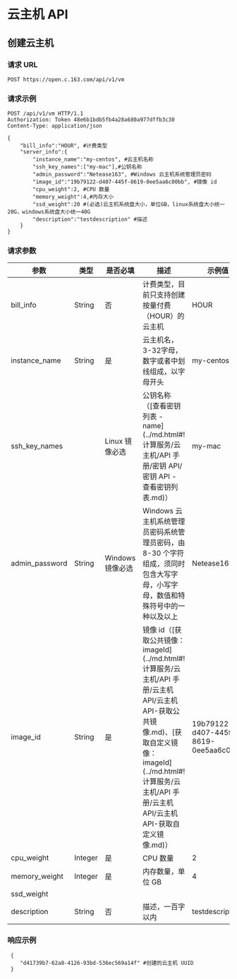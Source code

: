 # 云主机 API

## 创建云主机

### 请求 URL

    POST https://open.c.163.com/api/v1/vm

### 请求示例
    POST /api/v1/vm HTTP/1.1
    Authorization: Token 48e6b1bdb5fb4a28a680a977dffb3c30
    Content-Type: application/json

    {
        "bill_info":"HOUR", #计费类型
        "server_info":{
            "instance_name":"my-centos", #云主机名称
            "ssh_key_names":["my-mac"],#公钥名称
            "admin_password":"Netease163", #Windows 云主机系统管理员密码
            "image_id":"19b79122-d407-445f-8619-0ee5aa6c00bb", #镜像 id
            "cpu_weight":2, #CPU 数量
            "memory_weight":4,#内存大小
            "ssd_weight":20 #(必选)云主机系统盘大小，单位GB，linux系统盘大小统一20G，windows系统盘大小统一40G
            "description":"testdescription" #描述
        }
    }


### 请求参数

|      参数      |   类型  |     是否必填     |                                                                                                         描述                                                                                                        |                示例值                |
|----------------|---------|------------------|---------------------------------------------------------------------------------------------------------------------------------------------------------------------------------------------------------------------|--------------------------------------|
| bill_info      | String  | 否               | 计费类型，目前只支持创建按量付费（HOUR）的云主机                                                                                                                                                                    | HOUR                                 |
| instance_name  | String  | 是               | 云主机名，3-32字母，数字或者中划线组成，以字母开头                                                                                                                                                                  | my-centos                            |
| ssh_key_names  |         | Linux 镜像必选   | 公钥名称（[查看密钥列表 - name](../md.html#!计算服务/云主机/API 手册/密钥 API/密钥 API - 查看密钥列表.md)）                                                                                                         | my-mac                               |
| admin_password | String  | Windows 镜像必选 | Windows 云主机系统管理员密码系统管理员密码，由 8-30 个字符组成，须同时包含大写字母，小写字母，数值和特殊符号中的一种以及以上                                                                                        | Netease163                           |
| image_id       | String  | 是               | 镜像 id（[获取公共镜像：imageId](../md.html#!计算服务/云主机/API 手册/云主机API/云主机API-获取公共镜像.md)、[获取自定义镜像：imageId](../md.html#!计算服务/云主机/API 手册/云主机API/云主机API-获取自定义镜像.md)） | 19b79122-d407-445f-8619-0ee5aa6c00bb |
| cpu_weight     | Integer | 是               | CPU 数量                                                                                                                                                                                                            | 2                                    |
| memory_weight  | Integer | 是               | 内存数量，单位 GB                                                                                                                                                                                                   | 4                                    |
| ssd_weight     |         |                  |                                                                                                                                                                                                                     |                                      |
| description    | String  | 否               | 描述，一百字以内                                                                                                                                                                                                    | testdescription                      |

### 响应示例

```
 {
    "d41739b7-62a8-4126-93bd-536ec569a14f" #创建的云主机 UUID
 }
```

